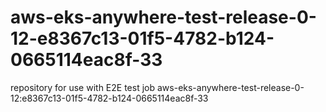 # aws-eks-anywhere-test-release-0-12-e8367c13-01f5-4782-b124-0665114eac8f-33
repository for use with E2E test job aws-eks-anywhere-test-release-0-12:e8367c13-01f5-4782-b124-0665114eac8f-33
